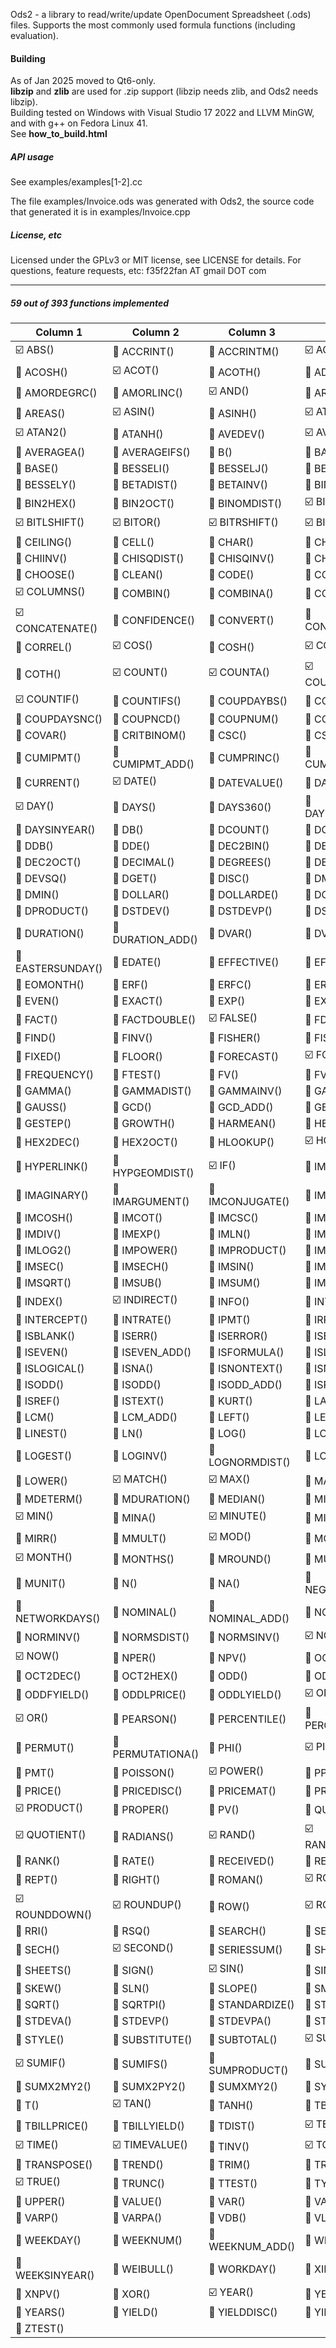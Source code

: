 Ods2 - a library to read/write/update OpenDocument Spreadsheet (.ods) files.
Supports the most commonly used formula functions (including evaluation).

#### Building
As of Jan 2025 moved to Qt6-only.<br/>
<b>libzip</b> and <b>zlib</b> are used for .zip support (libzip needs zlib, and Ods2 needs libzip).
<br/>
Building tested on Windows with Visual Studio 17 2022 and LLVM MinGW,
and with g++ on Fedora Linux 41.<br/>
See <b>how_to_build.html</b>

##### API usage
See examples/examples[1-2].cc

The file examples/Invoice.ods was generated with Ods2, the source code
that generated it is in examples/Invoice.cpp

##### License, etc
Licensed under the GPLv3 or MIT license, see LICENSE for details.
For questions, feature requests, etc: f35f22fan AT gmail DOT com

---
##### 59 out of 393 functions implemented

Column 1 | Column 2 | Column 3 | Column 4
-------- | ---------- | -------- | ---------
:ballot_box_with_check: ABS() | :black_square_button: ACCRINT() | :black_square_button: ACCRINTM() | :ballot_box_with_check: ACOS()
:black_square_button: ACOSH() | :ballot_box_with_check: ACOT() | :black_square_button: ACOTH() | :black_square_button: ADDRESS()
:black_square_button: AMORDEGRC() | :black_square_button: AMORLINC() | :ballot_box_with_check: AND() | :black_square_button: ARABIC()
:black_square_button: AREAS() | :ballot_box_with_check: ASIN() | :black_square_button: ASINH() | :ballot_box_with_check: ATAN()
:ballot_box_with_check: ATAN2() | :black_square_button: ATANH() | :black_square_button: AVEDEV() | :ballot_box_with_check: AVERAGE()
:black_square_button: AVERAGEA() | :black_square_button: AVERAGEIFS() | :black_square_button: B() | :black_square_button: BAHTTEXT()
:black_square_button: BASE() | :black_square_button: BESSELI() | :black_square_button: BESSELJ() | :black_square_button: BESSELK()
:black_square_button: BESSELY() | :black_square_button: BETADIST() | :black_square_button: BETAINV() | :black_square_button: BIN2DEC()
:black_square_button: BIN2HEX() | :black_square_button: BIN2OCT() | :black_square_button: BINOMDIST() | :ballot_box_with_check: BITAND()
:ballot_box_with_check: BITLSHIFT() | :ballot_box_with_check: BITOR() | :ballot_box_with_check: BITRSHIFT() | :ballot_box_with_check: BITXOR()
:black_square_button: CEILING() | :black_square_button: CELL() | :black_square_button: CHAR() | :black_square_button: CHIDIST()
:black_square_button: CHIINV() | :black_square_button: CHISQDIST() | :black_square_button: CHISQINV() | :black_square_button: CHITEST()
:black_square_button: CHOOSE() | :black_square_button: CLEAN() | :black_square_button: CODE() | :black_square_button: COLUMN()
:ballot_box_with_check: COLUMNS() | :black_square_button: COMBIN() | :black_square_button: COMBINA() | :black_square_button: COMPLEX()
:ballot_box_with_check: CONCATENATE() | :black_square_button: CONFIDENCE() | :black_square_button: CONVERT() | :black_square_button: CONVERT_ADD()
:black_square_button: CORREL() | :ballot_box_with_check: COS() | :black_square_button: COSH() | :ballot_box_with_check: COT()
:black_square_button: COTH() | :ballot_box_with_check: COUNT() | :ballot_box_with_check: COUNTA() | :ballot_box_with_check: COUNTBLANK()
:ballot_box_with_check: COUNTIF() | :black_square_button: COUNTIFS() | :black_square_button: COUPDAYBS() | :black_square_button: COUPDAYS()
:black_square_button: COUPDAYSNC() | :black_square_button: COUPNCD() | :black_square_button: COUPNUM() | :black_square_button: COUPPCD()
:black_square_button: COVAR() | :black_square_button: CRITBINOM() | :black_square_button: CSC() | :black_square_button: CSCH()
:black_square_button: CUMIPMT() | :black_square_button: CUMIPMT_ADD() | :black_square_button: CUMPRINC() | :black_square_button: CUMPRINC_ADD()
:black_square_button: CURRENT() | :ballot_box_with_check: DATE() | :black_square_button: DATEVALUE() | :black_square_button: DAVERAGE()
:ballot_box_with_check: DAY() | :black_square_button: DAYS() | :black_square_button: DAYS360() | :black_square_button: DAYSINMONTH()
:black_square_button: DAYSINYEAR() | :black_square_button: DB() | :black_square_button: DCOUNT() | :black_square_button: DCOUNTA()
:black_square_button: DDB() | :black_square_button: DDE() | :black_square_button: DEC2BIN() | :black_square_button: DEC2HEX()
:black_square_button: DEC2OCT() | :black_square_button: DECIMAL() | :black_square_button: DEGREES() | :black_square_button: DELTA()
:black_square_button: DEVSQ() | :black_square_button: DGET() | :black_square_button: DISC() | :black_square_button: DMAX()
:black_square_button: DMIN() | :black_square_button: DOLLAR() | :black_square_button: DOLLARDE() | :black_square_button: DOLLARFR()
:black_square_button: DPRODUCT() | :black_square_button: DSTDEV() | :black_square_button: DSTDEVP() | :black_square_button: DSUM()
:black_square_button: DURATION() | :black_square_button: DURATION_ADD() | :black_square_button: DVAR() | :black_square_button: DVARP()
:black_square_button: EASTERSUNDAY() | :black_square_button: EDATE() | :black_square_button: EFFECTIVE() | :black_square_button: EFFECT_ADD()
:black_square_button: EOMONTH() | :black_square_button: ERF() | :black_square_button: ERFC() | :black_square_button: ERRORTYPE()
:black_square_button: EVEN() | :black_square_button: EXACT() | :black_square_button: EXP() | :black_square_button: EXPONDIST()
:black_square_button: FACT() | :black_square_button: FACTDOUBLE() | :ballot_box_with_check: FALSE() | :black_square_button: FDIST()
:black_square_button: FIND() | :black_square_button: FINV() | :black_square_button: FISHER() | :black_square_button: FISHERINV()
:black_square_button: FIXED() | :black_square_button: FLOOR() | :black_square_button: FORECAST() | :ballot_box_with_check: FORMULA()
:black_square_button: FREQUENCY() | :black_square_button: FTEST() | :black_square_button: FV() | :black_square_button: FVSCHEDULE()
:black_square_button: GAMMA() | :black_square_button: GAMMADIST() | :black_square_button: GAMMAINV() | :black_square_button: GAMMALN()
:black_square_button: GAUSS() | :black_square_button: GCD() | :black_square_button: GCD_ADD() | :black_square_button: GEOMEAN()
:black_square_button: GESTEP() | :black_square_button: GROWTH() | :black_square_button: HARMEAN() | :black_square_button: HEX2BIN()
:black_square_button: HEX2DEC() | :black_square_button: HEX2OCT() | :black_square_button: HLOOKUP() | :ballot_box_with_check: HOUR()
:black_square_button: HYPERLINK() | :black_square_button: HYPGEOMDIST() | :ballot_box_with_check: IF() | :black_square_button: IMABS()
:black_square_button: IMAGINARY() | :black_square_button: IMARGUMENT() | :black_square_button: IMCONJUGATE() | :black_square_button: IMCOS()
:black_square_button: IMCOSH() | :black_square_button: IMCOT() | :black_square_button: IMCSC() | :black_square_button: IMCSCH()
:black_square_button: IMDIV() | :black_square_button: IMEXP() | :black_square_button: IMLN() | :black_square_button: IMLOG10()
:black_square_button: IMLOG2() | :black_square_button: IMPOWER() | :black_square_button: IMPRODUCT() | :black_square_button: IMREAL()
:black_square_button: IMSEC() | :black_square_button: IMSECH() | :black_square_button: IMSIN() | :black_square_button: IMSINH()
:black_square_button: IMSQRT() | :black_square_button: IMSUB() | :black_square_button: IMSUM() | :black_square_button: IMTAN()
:black_square_button: INDEX() | :ballot_box_with_check: INDIRECT() | :black_square_button: INFO() | :black_square_button: INT()
:black_square_button: INTERCEPT() | :black_square_button: INTRATE() | :black_square_button: IPMT() | :black_square_button: IRR()
:black_square_button: ISBLANK() | :black_square_button: ISERR() | :black_square_button: ISERROR() | :black_square_button: ISEVEN()
:black_square_button: ISEVEN() | :black_square_button: ISEVEN_ADD() | :black_square_button: ISFORMULA() | :black_square_button: ISLEAPYEAR()
:black_square_button: ISLOGICAL() | :black_square_button: ISNA() | :black_square_button: ISNONTEXT() | :black_square_button: ISNUMBER()
:black_square_button: ISODD() | :black_square_button: ISODD() | :black_square_button: ISODD_ADD() | :black_square_button: ISPMT()
:black_square_button: ISREF() | :black_square_button: ISTEXT() | :black_square_button: KURT() | :black_square_button: LARGE()
:black_square_button: LCM() | :black_square_button: LCM_ADD() | :black_square_button: LEFT() | :black_square_button: LEN()
:black_square_button: LINEST() | :black_square_button: LN() | :black_square_button: LOG() | :black_square_button: LOG10()
:black_square_button: LOGEST() | :black_square_button: LOGINV() | :black_square_button: LOGNORMDIST() | :black_square_button: LOOKUP()
:black_square_button: LOWER() | :ballot_box_with_check: MATCH() | :ballot_box_with_check: MAX() | :black_square_button: MAXA()
:black_square_button: MDETERM() | :black_square_button: MDURATION() | :black_square_button: MEDIAN() | :black_square_button: MID()
:ballot_box_with_check: MIN() | :black_square_button: MINA() | :ballot_box_with_check: MINUTE() | :black_square_button: MINVERSE()
:black_square_button: MIRR() | :black_square_button: MMULT() | :ballot_box_with_check: MOD() | :black_square_button: MODE()
:ballot_box_with_check: MONTH() | :black_square_button: MONTHS() | :black_square_button: MROUND() | :black_square_button: MULTINOMIAL()
:black_square_button: MUNIT() | :black_square_button: N() | :black_square_button: NA() | :black_square_button: NEGBINOMDIST()
:black_square_button: NETWORKDAYS() | :black_square_button: NOMINAL() | :black_square_button: NOMINAL_ADD() | :black_square_button: NORMDIST()
:black_square_button: NORMINV() | :black_square_button: NORMSDIST() | :black_square_button: NORMSINV() | :ballot_box_with_check: NOT()
:ballot_box_with_check: NOW() | :black_square_button: NPER() | :black_square_button: NPV() | :black_square_button: OCT2BIN()
:black_square_button: OCT2DEC() | :black_square_button: OCT2HEX() | :black_square_button: ODD() | :black_square_button: ODDFPRICE()
:black_square_button: ODDFYIELD() | :black_square_button: ODDLPRICE() | :black_square_button: ODDLYIELD() | :ballot_box_with_check: OFFSET()
:ballot_box_with_check: OR() | :black_square_button: PEARSON() | :black_square_button: PERCENTILE() | :black_square_button: PERCENTRANK()
:black_square_button: PERMUT() | :black_square_button: PERMUTATIONA() | :black_square_button: PHI() | :ballot_box_with_check: PI()
:black_square_button: PMT() | :black_square_button: POISSON() | :ballot_box_with_check: POWER() | :black_square_button: PPMT()
:black_square_button: PRICE() | :black_square_button: PRICEDISC() | :black_square_button: PRICEMAT() | :black_square_button: PROB()
:ballot_box_with_check: PRODUCT() | :black_square_button: PROPER() | :black_square_button: PV() | :black_square_button: QUARTILE()
:ballot_box_with_check: QUOTIENT() | :black_square_button: RADIANS() | :ballot_box_with_check: RAND() | :ballot_box_with_check: RANDBETWEEN()
:black_square_button: RANK() | :black_square_button: RATE() | :black_square_button: RECEIVED() | :black_square_button: REPLACE()
:black_square_button: REPT() | :black_square_button: RIGHT() | :black_square_button: ROMAN() | :ballot_box_with_check: ROUND()
:ballot_box_with_check: ROUNDDOWN() | :ballot_box_with_check: ROUNDUP() | :black_square_button: ROW() | :ballot_box_with_check: ROWS()
:black_square_button: RRI() | :black_square_button: RSQ() | :black_square_button: SEARCH() | :black_square_button: SEC()
:black_square_button: SECH() | :ballot_box_with_check: SECOND() | :black_square_button: SERIESSUM() | :black_square_button: SHEET()
:black_square_button: SHEETS() | :black_square_button: SIGN() | :ballot_box_with_check: SIN() | :black_square_button: SINH()
:black_square_button: SKEW() | :black_square_button: SLN() | :black_square_button: SLOPE() | :black_square_button: SMALL()
:black_square_button: SQRT() | :black_square_button: SQRTPI() | :black_square_button: STANDARDIZE() | :black_square_button: STDEV()
:black_square_button: STDEVA() | :black_square_button: STDEVP() | :black_square_button: STDEVPA() | :black_square_button: STEYX()
:black_square_button: STYLE() | :black_square_button: SUBSTITUTE() | :black_square_button: SUBTOTAL() | :ballot_box_with_check: SUM()
:ballot_box_with_check: SUMIF() | :black_square_button: SUMIFS() | :black_square_button: SUMPRODUCT() | :black_square_button: SUMSQ()
:black_square_button: SUMX2MY2() | :black_square_button: SUMX2PY2() | :black_square_button: SUMXMY2() | :black_square_button: SYD()
:black_square_button: T() | :ballot_box_with_check: TAN() | :black_square_button: TANH() | :black_square_button: TBILLEQ()
:black_square_button: TBILLPRICE() | :black_square_button: TBILLYIELD() | :black_square_button: TDIST() | :ballot_box_with_check: TEXT()
:ballot_box_with_check: TIME() | :ballot_box_with_check: TIMEVALUE() | :black_square_button: TINV() | :ballot_box_with_check: TODAY()
:black_square_button: TRANSPOSE() | :black_square_button: TREND() | :black_square_button: TRIM() | :black_square_button: TRIMMEAN()
:ballot_box_with_check: TRUE() | :black_square_button: TRUNC() | :black_square_button: TTEST() | :black_square_button: TYPE()
:black_square_button: UPPER() | :black_square_button: VALUE() | :black_square_button: VAR() | :black_square_button: VARA()
:black_square_button: VARP() | :black_square_button: VARPA() | :black_square_button: VDB() | :black_square_button: VLOOKUP()
:black_square_button: WEEKDAY() | :black_square_button: WEEKNUM() | :black_square_button: WEEKNUM_ADD() | :black_square_button: WEEKS()
:black_square_button: WEEKSINYEAR() | :black_square_button: WEIBULL() | :black_square_button: WORKDAY() | :black_square_button: XIRR()
:black_square_button: XNPV() | :black_square_button: XOR() | :ballot_box_with_check: YEAR() | :black_square_button: YEARFRAC()
:black_square_button: YEARS() | :black_square_button: YIELD() | :black_square_button: YIELDDISC() | :black_square_button: YIELDMAT()
:black_square_button: ZTEST() | 


